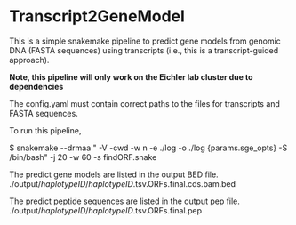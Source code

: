 # Transcript2GeneModel
This is a simple snakemake pipeline to predict gene models from genomic DNA (FASTA sequences) using transcripts (i.e., this is a transcript-guided approach).

<b> Note, this pipeline will only work on the Eichler lab cluster due to dependencies </b>

The config.yaml must contain correct paths to the files for transcripts and FASTA sequences.

To run this pipeline,

$ snakemake --drmaa " -V -cwd -w n -e ./log -o ./log {params.sge_opts} -S /bin/bash"  -j 20 -w 60 -s findORF.snake

The predict gene models are listed in the output BED file.
  ./output/<i>haplotypeID</i>/<i>haplotypeID</i>.tsv.ORFs.final.cds.bam.bed

The predict peptide sequences are listed in the output pep file.
  ./output/<i>haplotypeID</i>/<i>haplotypeID</i>.tsv.ORFs.final.pep
